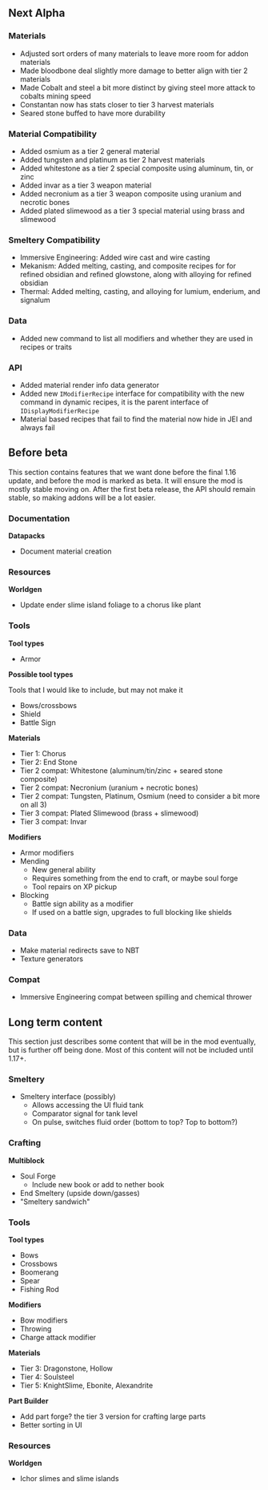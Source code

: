 ## Next Alpha

### Materials

* Adjusted sort orders of many materials to leave more room for addon materials
* Made bloodbone deal slightly more damage to better align with tier 2 materials
* Made Cobalt and steel a bit more distinct by giving steel more attack to cobalts mining speed
* Constantan now has stats closer to tier 3 harvest materials
* Seared stone buffed to have more durability

### Material Compatibility

* Added osmium as a tier 2 general material
* Added tungsten and platinum as tier 2 harvest materials
* Added whitestone as a tier 2 special composite using aluminum, tin, or zinc
* Added invar as a tier 3 weapon material
* Added necronium as a tier 3 weapon composite using uranium and necrotic bones
* Added plated slimewood as a tier 3 special material using brass and slimewood

### Smeltery Compatibility

* Immersive Engineering: Added wire cast and wire casting
* Mekanism: Added melting, casting, and composite recipes for for refined obsidian and refined glowstone, along with alloying for refined obsidian
* Thermal: Added melting, casting, and alloying for lumium, enderium, and signalum

### Data

* Added new command to list all modifiers and whether they are used in recipes or traits

### API

* Added material render info data generator
* Added new `IModifierRecipe` interface for compatibility with the new command in dynamic recipes, it is the parent interface of `IDisplayModifierRecipe`
* Material based recipes that fail to find the material now hide in JEI and always fail

## Before beta

This section contains features that we want done before the final 1.16 update, and before the mod is marked as beta. It will ensure the mod is mostly stable moving on. After the first beta release, the API should remain stable, so making addons will be a lot easier.

### Documentation

**Datapacks**

* Document material creation



### Resources

**Worldgen**

* Update ender slime island foliage to a chorus like plant

### Tools

**Tool types**

* Armor

**Possible tool types**

Tools that I would like to include, but may not make it

* Bows/crossbows
* Shield
* Battle Sign

**Materials**

* Tier 1: Chorus
* Tier 2: End Stone
* Tier 2 compat: Whitestone (aluminum/tin/zinc + seared stone composite)
* Tier 2 compat: Necronium (uranium + necrotic bones)
* Tier 2 compat: Tungsten, Platinum, Osmium (need to consider a bit more on all 3)
* Tier 3 compat: Plated Slimewood (brass + slimewood)
* Tier 3 compat: Invar

**Modifiers**

* Armor modifiers
* Mending
    * New general ability
    * Requires something from the end to craft, or maybe soul forge
    * Tool repairs on XP pickup
* Blocking
    * Battle sign ability as a modifier
    * If used on a battle sign, upgrades to full blocking like shields

### Data

* Make material redirects save to NBT
* Texture generators

### Compat

* Immersive Engineering compat between spilling and chemical thrower

## Long term content

This section just describes some content that will be in the mod eventually, but is further off being done. Most of this content will not be included until 1.17+.

### Smeltery

* Smeltery interface (possibly)
    * Allows accessing the UI fluid tank
    * Comparator signal for tank level
    * On pulse, switches fluid order (bottom to top? Top to bottom?)

### Crafting
**Multiblock**

* Soul Forge
    * Include new book or add to nether book
* End Smeltery (upside down/gasses)
* "Smeltery sandwich"

### Tools

**Tool types**

* Bows
* Crossbows
* Boomerang
* Spear
* Fishing Rod

**Modifiers**

* Bow modifiers
* Throwing
* Charge attack modifier

**Materials**

* Tier 3: Dragonstone, Hollow
* Tier 4: Soulsteel
* Tier 5: KnightSlime, Ebonite, Alexandrite

**Part Builder**

* Add part forge? the tier 3 version for crafting large parts
* Better sorting in UI

### Resources

**Worldgen**

* Ichor slimes and slime islands